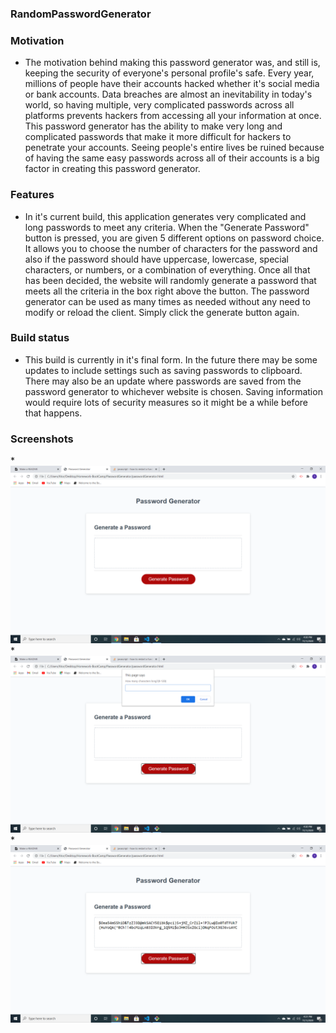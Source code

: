 ### RandomPasswordGenerator

### Motivation

* The motivation behind making this password generator was, and still is, keeping the security of everyone's personal profile's safe. Every year, millions of people have their accounts hacked whether it's social media or bank accounts. Data breaches are almost an inevitability in today's world, so having multiple, very complicated passwords across all platforms prevents hackers from accessing all your information at once. This password generator has the ability to make very long and complicated passwords that make it more difficult for hackers to penetrate your accounts. Seeing people's entire lives be ruined because of having the same easy passwords across all of their accounts is a big factor in creating this password generator.

### Features

* In it's current build, this application generates very complicated and long passwords to meet any criteria. When the "Generate Password" button is pressed, you are given 5 different options on password choice. It allows you to choose the number of characters for the password and also if the password should have uppercase, lowercase, special characters, or numbers, or a combination of everything. Once all that has been decided, the website will randomly generate a password that meets all the criteria in the box right above the button. The password generator can be used as many times as needed without any need to modify or reload the client. Simply click the generate button again.

### Build status

* This build is currently in it's final form. In the future there may be some updates to include settings such as saving passwords to clipboard. There may also be an update where passwords are saved from the password generator to whichever website is chosen. Saving information would require lots of security measures so it might be a while before that happens.

### Screenshots

*![Home Screen](./assets/images/first.png)
*![First Alert after pressing button](./assets/images/second.png)
*![Password result(128 characters)](./assets/images/third.png)